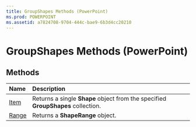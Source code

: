 ```yaml
---
title: GroupShapes Methods (PowerPoint)
ms.prod: POWERPOINT
ms.assetid: a7824708-9704-444c-bae9-6b3d4cc20210
---
```



# GroupShapes Methods (PowerPoint)

## Methods



|**Name**|**Description**|
|:-----|:-----|
|[Item](groupshapes-item-method-powerpoint.md)|Returns a single  **Shape** object from the specified **GroupShapes** collection.|
|[Range](groupshapes-range-method-powerpoint.md)|Returns a  **ShapeRange** object.|

